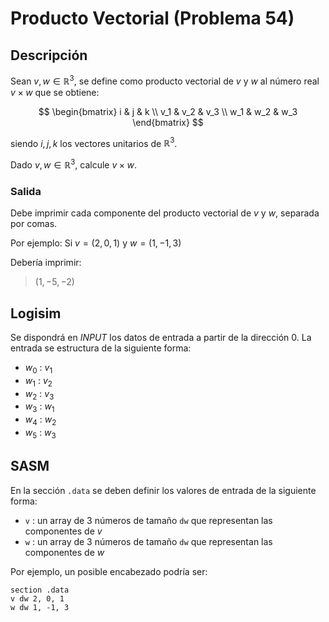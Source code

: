 # Producto Vectorial (Problema 54)

## Descripción

Sean $v, w \in \mathbb{R}^3$, se define como producto vectorial de $v$ y $w$ al número real $v \times w$ que se obtiene:

$$ \begin{bmatrix}
i & j & k \\
v_1 & v_2 & v_3 \\
w_1 & w_2 & w_3 
\end{bmatrix} $$

siendo $i, j, k$ los vectores unitarios de $\mathbb{R}^3$.

Dado $v, w \in \mathbb{R}^3$, calcule $v \times w$.

### Salida

Debe imprimir cada componente del producto vectorial de $v$ y $w$, separada por comas.

Por ejemplo: Si $v = (2,0,1)$ y $w = (1,-1,3)$

Debería imprimir:

> $(1,-5,-2)$

## Logisim

Se dispondrá en *INPUT* los datos de entrada a partir de la dirección $0$. La entrada se estructura de la siguiente forma:

- $w_0$ : $v_1$
- $w_1$ : $v_2$
- $w_2$ : $v_3$
- $w_3$ : $w_1$
- $w_4$ : $w_2$
- $w_5$ : $w_3$

## SASM

En la sección `.data` se deben definir los valores de entrada de la siguiente forma:

- `v` : un array de 3 números de tamaño `dw` que representan las componentes de $v$
- `w` : un array de 3 números de tamaño `dw` que representan las componentes de $w$

Por ejemplo, un posible encabezado podría ser:

```
section .data
v dw 2, 0, 1
w dw 1, -1, 3
```